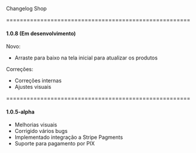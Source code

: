 Changelog Shop

======================================================
#### 1.0.8 (Em desenvolvimento)

Novo:
- Arraste para baixo na tela inicial para atualizar os produtos

Correções:
- Correções internas
- Ajustes visuais

======================================================
#### 1.0.5-alpha

- Melhorias visuais
- Corrigido vários bugs
- Implementado integração a Stripe Pagments
- Suporte para pagamento por PIX
